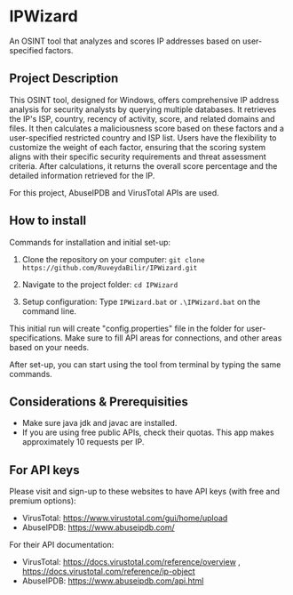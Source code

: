# IPWizard
An OSINT tool that analyzes and scores IP addresses based on user-specified factors.

## Project Description
This OSINT tool, designed for Windows, offers comprehensive IP address analysis for security analysts by querying multiple databases. It retrieves the IP's ISP, country, recency of activity, score, and related domains and files. It then calculates a maliciousness score based on these factors and a user-specified restricted country and ISP list. Users have the flexibility to customize the weight of each factor, ensuring that the scoring system aligns with their specific security requirements and threat assessment criteria. After calculations, it returns the overall score percentage and the detailed information retrieved for the IP.

For this project, AbuseIPDB and VirusTotal APIs are used. 

## How to install
Commands for installation and initial set-up:
1. Clone the repository on your computer:
```git clone https://github.com/RuveydaBilir/IPWizard.git ```

2. Navigate to the project folder:
```cd IPWizard ```

3. Setup configuration: Type
```IPWizard.bat``` or ```.\IPWizard.bat``` on the command line.

This initial run will create "config.properties" file in the folder for user-specifications. Make sure to fill API areas for connections, and other areas based on your needs.

After set-up, you can start using the tool from terminal by typing the same commands.

## Considerations & Prerequisities
* Make sure java jdk and javac are installed.
* If you are using free public APIs, check their quotas. This app makes approximately 10 requests per IP.


## For API keys
Please visit and sign-up to these websites to have API keys (with free and premium options): 
* VirusTotal: https://www.virustotal.com/gui/home/upload
* AbuseIPDB: https://www.abuseipdb.com/
  
For their API documentation:
* VirusTotal: https://docs.virustotal.com/reference/overview , https://docs.virustotal.com/reference/ip-object 
* AbuseIPDB: https://www.abuseipdb.com/api.html
